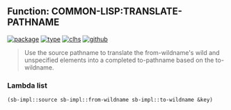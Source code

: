 ## Function: COMMON-LISP:TRANSLATE-PATHNAME
[![package](https://img.shields.io/badge/Package-COMMON--LISP-5f9ea0.svg?style=social&colorA=999999)](../) [![type](https://img.shields.io/badge/Type-Function-5f9ea0.svg?style=social&colorA=999999)](../#function) [![clhs](https://img.shields.io/badge/CLHS-TRANSLATE--PATHNAME-5f9ea0.svg?style=social&colorA=999999)](http://www.lispworks.com/documentation/HyperSpec/Body/f_tr_pn.htm) [![github](https://img.shields.io/badge/GitHub-View_the_source-5f9ea0.svg?style=social&colorA=999999&logo=github)](https://github.com/sbcl/sbcl/blob/master/src/code/target-pathname.lisp/) 

> Use the source pathname to translate the from-wildname's wild and
> unspecified elements into a completed to-pathname based on the to-wildname.

### Lambda list
```cl
(sb-impl::source sb-impl::from-wildname sb-impl::to-wildname &key)
```
